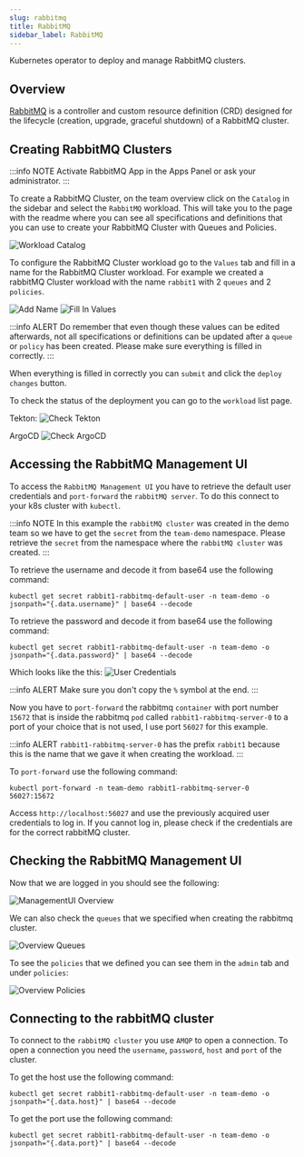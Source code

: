 ```yaml
---
slug: rabbitmq
title: RabbitMQ
sidebar_label: RabbitMQ
---
```


Kubernetes operator to deploy and manage RabbitMQ clusters.

## Overview

[RabbitMQ](https://github.com/rabbitmq/cluster-operator) is a controller and custom resource definition (CRD) designed for the lifecycle (creation, upgrade, graceful shutdown) of a RabbitMQ cluster.

## Creating RabbitMQ Clusters

:::info NOTE
Activate RabbitMQ App in the Apps Panel or ask your administrator.
:::

To create a RabbitMQ Cluster, on the team overview click on the `Catalog` in the sidebar and select the `RabbitMQ` workload. This will take you to the page with the readme where you can see all specifications and definitions that you can use to create your RabbitMQ Cluster with Queues and Policies.

![Workload Catalog](../img/rabbitmq-1-click-workload.png)

To configure the RabbitMQ Cluster workload go to the `Values` tab and fill in a name for the RabbitMQ Cluster workload. For example we created a rabbitMQ Cluster workload with the name `rabbit1` with 2 `queues` and 2 `policies`.

![Add Name](../img/rabbitmq-2-add-name.png)
![Fill In Values](../img/rabbitmq-3-add-queues-and-policies.png)

:::info ALERT
Do remember that even though these values can be edited afterwards, not all specifications or definitions can be updated after a `queue` or `policy` has been created. Please make sure everything is filled in correctly.
:::

When everything is filled in correctly you can `submit` and click the `deploy changes` button.

To check the status of the deployment you can go to the `workload` list page.

Tekton:
![Check Tekton](../img/rabbitmq-4-check-tekton.png)

ArgoCD
![Check ArgoCD](../img/rabbitmq-5-check-argocd-status.png)

## Accessing the RabbitMQ Management UI

To access the `RabbitMQ Management UI` you have to retrieve the default user credentials and `port-forward` the `rabbitMQ server`.
To do this connect to your k8s cluster with `kubectl`.

:::info NOTE
In this example the `rabbitMQ cluster` was created in the demo team so we have to get the `secret` from the `team-demo` namespace. Please retrieve the `secret` from the namespace where the `rabbitMQ cluster` was created.
:::

To retrieve the username and decode it from base64 use the following command:

```
kubectl get secret rabbit1-rabbitmq-default-user -n team-demo -o jsonpath="{.data.username}" | base64 --decode
```

To retrieve the password and decode it from base64 use the following command:

```
kubectl get secret rabbit1-rabbitmq-default-user -n team-demo -o jsonpath="{.data.password}" | base64 --decode
```

Which looks like the this:
![User Credentials](../img/rabbitmq-6-user-credentials.png)

:::info ALERT
Make sure you don't copy the `%` symbol at the end.
:::

Now you have to `port-forward` the rabbitmq `container` with port number `15672` that is inside the rabbitmq `pod` called `rabbit1-rabbitmq-server-0` to a port of your choice that is not used, I use port `56027` for this example.

:::info ALERT
`rabbit1-rabbitmq-server-0` has the prefix `rabbit1` because this is the name that we gave it when creating the workload.
:::

To `port-forward` use the following command:

```
kubectl port-forward -n team-demo rabbit1-rabbitmq-server-0 56027:15672
```

Access `http://localhost:56027` and use the previously acquired user credentials to log in. If you cannot log in, please check if the credentials are for the correct rabbitMQ cluster.

## Checking the RabbitMQ Management UI

Now that we are logged in you should see the following:

![ManagementUI Overview](../img/rabbitmq-7-rabbitmq-managementui-overview.png)

We can also check the `queues` that we specified when creating the rabbitmq cluster.

![Overview Queues](../img/rabbitmq-8-rabbitmq-managementui-queues.png)

To see the `policies` that we defined you can see them in the `admin` tab and under `policies`:

![Overview Policies](../img/rabbitmq-9-rabbitmq-managementui-policies.png)

## Connecting to the rabbitMQ cluster

To connect to the `rabbitMQ cluster` you use `AMQP` to open a connection. To open a connection you need the `username`, `password`, `host` and `port` of the cluster.

To get the host use the following command:

```
kubectl get secret rabbit1-rabbitmq-default-user -n team-demo -o jsonpath="{.data.host}" | base64 --decode
```

To get the port use the following command:

```
kubectl get secret rabbit1-rabbitmq-default-user -n team-demo -o jsonpath="{.data.port}" | base64 --decode
```
